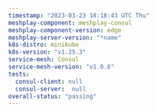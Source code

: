 ```yaml
---
timestamp: "2023-03-23 18:18:43 UTC Thu"
meshplay-component: meshplay-consul
meshplay-component-version: edge
meshplay-server-version: "*name"
k8s-distro: minikube
k8s-version: "v1.25.3"
service-mesh: Consul
service-mesh-version: "v1.0.6"
tests:
  consul-client: null
  consul-server:  null
overall-status: "passing"
---
```

